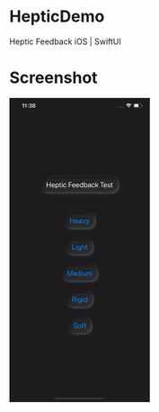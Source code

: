 # HepticDemo
Heptic Feedback iOS | SwiftUI

# Screenshot
<img src="Screenshot/screenshot.png" width="250" height="541" />
